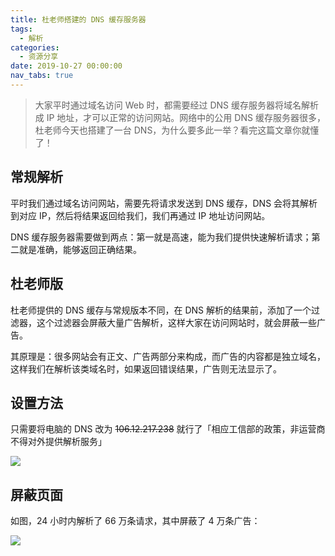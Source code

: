 ```yaml
---
title: 杜老师搭建的 DNS 缓存服务器
tags:
  - 解析
categories:
  - 资源分享
date: 2019-10-27 00:00:00
nav_tabs: true
---
```


> 大家平时通过域名访问 Web 时，都需要经过 DNS 缓存服务器将域名解析成 IP 地址，才可以正常的访问网站。网络中的公用 DNS 缓存服务器很多，杜老师今天也搭建了一台 DNS，为什么要多此一举？看完这篇文章你就懂了！

<!-- more -->

## 常规解析

平时我们通过域名访问网站，需要先将请求发送到 DNS 缓存，DNS 会将其解析到对应 IP，然后将结果返回给我们，我们再通过 IP 地址访问网站。

DNS 缓存服务器需要做到两点：第一就是高速，能为我们提供快速解析请求；第二就是准确，能够返回正确结果。

## 杜老师版

杜老师提供的 DNS 缓存与常规版本不同，在 DNS 解析的结果前，添加了一个过滤器，这个过滤器会屏蔽大量广告解析，这样大家在访问网站时，就会屏蔽一些广告。

其原理是：很多网站会有正文、广告两部分来构成，而广告的内容都是独立域名，这样我们在解析该类域名时，如果返回错误结果，广告则无法显示了。

## 设置方法

只需要将电脑的 DNS 改为 ~~106.12.217.238~~ 就行了「相应工信部的政策，非运营商不得对外提供解析服务」

![](https://cdn.dusays.com/2019/10/110-1.jpg)

## 屏蔽页面

如图，24 小时内解析了 66 万条请求，其中屏蔽了 4 万条广告：

![](https://cdn.dusays.com/2019/10/110-2.jpg)
